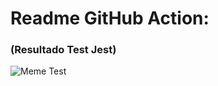 # Readme GitHub Action:
### (Resultado Test Jest)
![Meme Test](https://api.memegen.link/images/bender/vamoss!!/salio_bien_el_test.png)